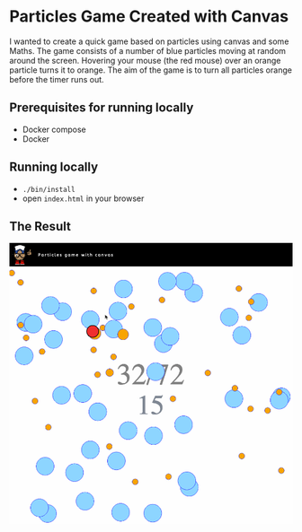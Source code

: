 # Particles Game Created with Canvas

I wanted to create a quick game based on particles using canvas and some Maths. The game consists of a number of blue particles moving at random around the screen. Hovering your mouse (the red mouse) over an orange particle turns it to orange. The aim of the game is to turn all particles orange before the timer runs out.

## Prerequisites for running locally
- Docker compose
- Docker

## Running locally
- `./bin/install`
- open `index.html` in your browser

## The Result

![particle game gif](./src/assets/img/particles.gif)
